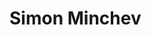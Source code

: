 <!DOCTYPE html>
<html>
  <head>
    <title> Page Title </title>
  </head>
  <body>
    <h1> Simon Minchev </h1>
  </body>
</html>
